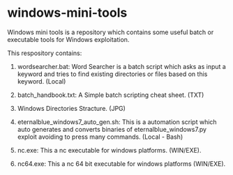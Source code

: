 # windows-mini-tools
Windows mini tools is a repository which contains some useful batch or executable tools for Windows exploitation.

This respository contains:

1) wordsearcher.bat: Word Searcher is a batch script which asks as input a keyword and tries to find existing directories or files based on this keyword. (Local)

2) batch_handbook.txt: A Simple batch scripting cheat sheet. (TXT)

3) Windows Directories Stracture. (JPG)

4) eternalblue_windows7_auto_gen.sh: This is a automation script which auto generates and converts binaries of eternalblue_windows7.py exploit avoiding to press many commands. (Local - Bash)

5) nc.exe: This a nc executable for windows platforms. (WIN/EXE).

6) nc64.exe: This a nc 64 bit executable for windows platforms (WIN/EXE).
